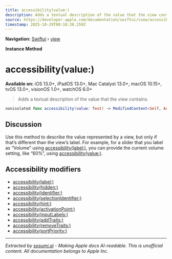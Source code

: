 ```yaml
---
title: accessibility(value:)
description: Adds a textual description of the value that the view contains.
source: https://developer.apple.com/documentation/swiftui/view/accessibility(value:)
timestamp: 2025-10-29T00:10:38.259Z
---
```


**Navigation:** [Swiftui](/documentation/swiftui) › [view](/documentation/swiftui/view)

**Instance Method**

# accessibility(value:)

**Available on:** iOS 13.0+, iPadOS 13.0+, Mac Catalyst 13.0+, macOS 10.15+, tvOS 13.0+, visionOS 1.0+, watchOS 6.0+

> Adds a textual description of the value that the view contains.

```swift
nonisolated func accessibility(value: Text) -> ModifiedContent<Self, AccessibilityAttachmentModifier>
```

## Discussion

Use this method to describe the value represented by a view, but only if that’s different than the view’s label. For example, for a slider that you label as “Volume” using [accessibility(label:)](/documentation/swiftui/view/accessibility(label:)), you can provide the current volume setting, like “60%”, using [accessibility(value:)](/documentation/swiftui/view/accessibility(value:)).

## Accessibility modifiers

- [accessibility(label:)](/documentation/swiftui/view/accessibility(label:))
- [accessibility(hidden:)](/documentation/swiftui/view/accessibility(hidden:))
- [accessibility(identifier:)](/documentation/swiftui/view/accessibility(identifier:))
- [accessibility(selectionIdentifier:)](/documentation/swiftui/view/accessibility(selectionidentifier:))
- [accessibility(hint:)](/documentation/swiftui/view/accessibility(hint:))
- [accessibility(activationPoint:)](/documentation/swiftui/view/accessibility(activationpoint:))
- [accessibility(inputLabels:)](/documentation/swiftui/view/accessibility(inputlabels:))
- [accessibility(addTraits:)](/documentation/swiftui/view/accessibility(addtraits:))
- [accessibility(removeTraits:)](/documentation/swiftui/view/accessibility(removetraits:))
- [accessibility(sortPriority:)](/documentation/swiftui/view/accessibility(sortpriority:))

---

*Extracted by [sosumi.ai](https://sosumi.ai) - Making Apple docs AI-readable.*
*This is unofficial content. All documentation belongs to Apple Inc.*
